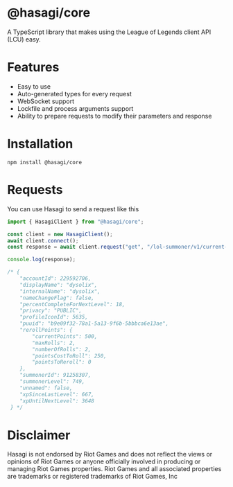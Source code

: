 # @hasagi/core

A TypeScript library that makes using the League of Legends client API (LCU) easy.

# Features

- Easy to use
- Auto-generated types for every request
- WebSocket support
- Lockfile and process arguments support
- Ability to prepare requests to modify their parameters and response

# Installation
```
npm install @hasagi/core
```
# Requests

You can use Hasagi to send a request like this

```ts
import { HasagiClient } from "@hasagi/core";

const client = new HasagiClient();
await client.connect();
const response = await client.request("get", "/lol-summoner/v1/current-summoner");

console.log(response);

/* {
    "accountId": 229592706,
    "displayName": "dysolix",
    "internalName": "dysolix",
    "nameChangeFlag": false,
    "percentCompleteForNextLevel": 18,
    "privacy": "PUBLIC",
    "profileIconId": 5635,
    "puuid": "b9e09f32-78a1-5a13-9f6b-5bbbca6e13ae",
    "rerollPoints": {
        "currentPoints": 500,
        "maxRolls": 2,
        "numberOfRolls": 2,
        "pointsCostToRoll": 250,
        "pointsToReroll": 0
    },
    "summonerId": 91258307,
    "summonerLevel": 749,
    "unnamed": false,
    "xpSinceLastLevel": 667,
    "xpUntilNextLevel": 3648
 } */
```
# Disclaimer
Hasagi is not endorsed by Riot Games and does not reflect the views or opinions of Riot Games or anyone officially involved in producing or managing Riot Games properties. Riot Games and all associated properties are trademarks or registered trademarks of Riot Games, Inc
